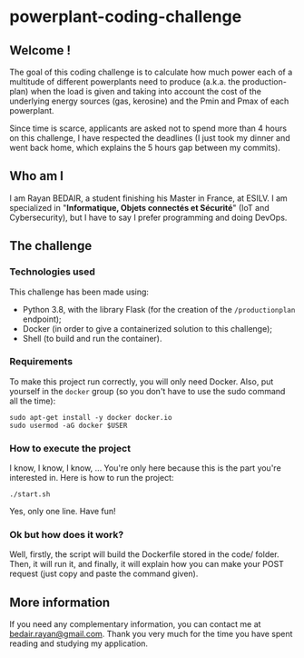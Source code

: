 # powerplant-coding-challenge

## Welcome !

The goal of this coding challenge is to calculate how much power each of a multitude of different powerplants need to produce (a.k.a. the production-plan) when the load is given and taking into account the cost of the underlying energy sources (gas, kerosine) and the Pmin and Pmax of each powerplant.  

Since time is scarce, applicants are asked not to spend more than 4 hours on this challenge, I have respected the deadlines (I just took my dinner and went back home, which explains the 5 hours gap between my commits).

## Who am I

I am Rayan BEDAIR, a student finishing his Master in France, at ESILV. I am specialized in "**Informatique, Objets connectés et Sécurité**" (IoT and Cybersecurity), but I have to say I prefer programming and doing DevOps.

## The challenge

### Technologies used

This challenge has been made using:
- Python 3.8, with the library Flask (for the creation of the `/productionplan` endpoint);
- Docker (in order to give a containerized solution to this challenge);
- Shell (to build and run the container).

### Requirements

To make this project run correctly, you will only need Docker. Also, put yourself in the `docker` group (so you don't have to use the sudo command all the time):
```shell
sudo apt-get install -y docker docker.io
sudo usermod -aG docker $USER
```

### How to execute the project

I know, I know, I know, ... You're only here because this is the part you're interested in. Here is how to run the project:
```shell
./start.sh
```

Yes, only one line. Have fun!

### Ok but how does it work?

Well, firstly, the script will build the Dockerfile stored in the code/ folder. Then, it will run it, and finally, it will explain how you can make your POST request (just copy and paste the command given).

## More information

If you need any complementary information, you can contact me at bedair.rayan@gmail.com.
Thank you very much for the time you have spent reading and studying my application.
